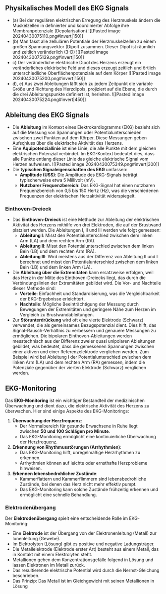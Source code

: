 
## Physikalisches Modell des EKG Signals
- (a) Bei der regulären elektrischen Erregung des Herzmuskels ändern die Muskelzellen in definierter und koordinierter Abfolge ihre Membranpotenziale (Depolarisation)
![[Pasted image 20240430075110.png#invert|150]]
- (b) Man fasst alle zellulären Potentiale der Herzmuskelzellen zu einem großen Spannungsvektor (Dipol) zusammen. Dieser Dipol ist räumlich und zeitlich veränderlich (3-D)
![[Pasted image 20240430075139.png#invert|150]]
- c) Der veränderliche elektrische Dipol des Herzens erzeugt ein veränderliches elektrische Feld und dieses erzeugt zeitlich und örtlich unterschiedliche Oberflächenpotenziale auf dem Körper
![[Pasted image 20240430075200.png#invert|150]]
- d), e) Aus zwei Ableitungen läßt sich zu jedem Zeitpunkt die variable Größe und Richtung des Herzdipols, projiziert auf die Ebene, die durch die drei Ableitungspunkte definiert ist, herleiten.
![[Pasted image 20240430075224.png#invert|450]]
## Ableitung des EKG Signals
- Die **Ableitung** im Kontext eines Elektrokardiogramms (EKG) bezieht sich auf die Messung von Spannungen oder Potentialunterschieden zwischen zwei Punkten auf dem Körper. Diese Messungen geben Aufschluss über die elektrische Aktivität des Herzens.
- Eine **Äquipotenziallinie** ist eine Linie, die alle Punkte mit dem gleichen elektrischen Potenzial verbindet. Im EKG-Kontext bedeutet dies, dass alle Punkte entlang dieser Linie das gleiche elektrische Signal vom Herzen aufweisen.
![[Pasted image 20240430075349.png#invert|300]]
- Die **typischen Signaleigenschaften des EKG** umfassen:
	- **Amplitude (USS)**: Die Amplitude des EKG-Signals beträgt typischerweise etwa 5 Millivolt (mV).
	- **Nutzbarer Frequenzbereich**: Das EKG-Signal hat einen nutzbaren Frequenzbereich von 0,5 bis 150 Hertz (Hz), was die verschiedenen Frequenzen der elektrischen Herzaktivität widerspiegelt.
### Einthoven-Dreieck
- Das **Einthoven-Dreieck** ist eine Methode zur Ableitung der elektrischen Aktivität des Herzens mithilfe von drei Elektroden, die auf der Brustwand platziert werden. Die Ableitungen I, II und III werden wie folgt gemessen:
	- **Ableitung I**: Misst den Potentialunterschied zwischen dem linken Arm (LA) und dem rechten Arm (RA).
	- **Ableitung II**: Misst den Potentialunterschied zwischen dem linken Bein (LB) und dem rechten Arm (RA).
	- **Ableitung III**: Wird meistens aus der Differenz von Ableitung II und I berechnet und misst den Potentialunterschied zwischen dem linken Bein (LB) und dem linken Arm (LA).
- Die **Ableitung über die Extremitäten** kann ersatzweise erfolgen, weil das Herz in der Mitte des Einthoven-Dreiecks liegt, das durch die Verbindungslinien der Extremitäten gebildet wird. Die Vor- und Nachteile dieser Methode sind:
	- **Vorteile**: Einfachheit und Standardisierung, was die Vergleichbarkeit der EKG-Ergebnisse erleichtert.
	- **Nachteile**: Mögliche Beeinträchtigung der Messung durch Bewegungen der Extremitäten und geringere Nähe zum Herzen im Vergleich zu Brustwandableitungen.
- Zur **Störunterdrückung** wird oft eine vierte Elektrode (Schwarz) verwendet, die als gemeinsames Bezugspotenzial dient. Dies hilft, das Signal-Rausch-Verhältnis zu verbessern und genauere Messungen zu ermöglichen. Die bipolaren Einthoven-Ableitungen werden messtechnisch aus der Differenz zweier quasi unipolaren Ableitungen gebildet, was bedeutet, dass die gemessenen Spannungen zwischen einer aktiven und einer Referenzelektrode verglichen werden. Zum Beispiel wird bei Ableitung I der Potentialunterschied zwischen dem linken Arm (LA) und dem rechten Arm (RA) gemessen, indem die Potenziale gegenüber der vierten Elektrode (Schwarz) verglichen werden.
## EKG-Monitoring
Das **EKG-Monitoring** ist ein wichtiger Bestandteil der medizinischen Überwachung und dient dazu, die elektrische Aktivität des Herzens zu überwachen. Hier sind einige Aspekte des EKG-Monitorings:
1. **Überwachung der Herzfrequenz**:
    - Der Normalbereich für gesunde Erwachsene in Ruhe liegt zwischen **50 und 100 Schlägen pro Minute**.
    - Das EKG-Monitoring ermöglicht eine kontinuierliche Überwachung der Herzfrequenz.
2. **Erkennung von Rhythmusstörungen (Arrhythmien)**:
    - Das EKG-Monitoring hilft, unregelmäßige Herzrhythmen zu erkennen.
    - Arrhythmien können auf leichte oder ernsthafte Herzprobleme hinweisen.
3. **Erkennen lebensbedrohlicher Zustände**:
    - Kammerflattern und Kammerflimmern sind lebensbedrohliche Zustände, bei denen das Herz nicht mehr effektiv pumpt.
    - Das EKG-Monitoring kann solche Zustände frühzeitig erkennen und ermöglicht eine schnelle Behandlung.
### Elektrodenübergang
Der **Elektrodenübergang** spielt eine entscheidende Rolle im EKG-Monitoring:
- Eine **Elektrode** ist der Übergang von der Elektronenleitung (Metall) zur Ionenleitung (Gewebe).
- Im Elektrolyten (Lösung) gibt es positive und negative Ladungsträger.
- Die Metallelektrode (Elektrode erster Art) besteht aus einem Metall, das in Kontakt mit einem Elektrolyten steht.
- Metallionen gehen dem Konzentrationsgefälle folgend in Lösung und lassen Elektronen im Metall zurück.
- Das resultierende elektrische Potential wird durch die Nernst-Gleichung beschrieben.
- Das Prinzip: Das Metall ist im Gleichgewicht mit seinen Metallionen in Lösung